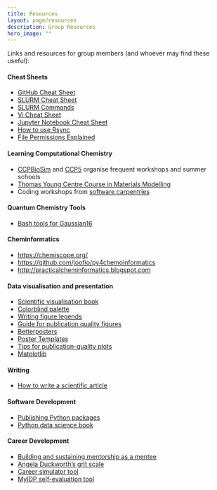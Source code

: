 ```yaml
---
title: Resources
layout: page/resources
description: Group Resources
hero_image: ""
---
```


Links and resources for group members (and whoever may find these useful):


#### Cheat Sheets

- [GitHub Cheat Sheet](https://education.github.com/git-cheat-sheet-education.pdf)
- [SLURM Cheat Sheet](https://bioinformaticsworkbook.org/Appendix/HPC/SLURM/slurm-cheatsheat.html#gsc.tab=0)
- [SLURM Commands](https://curc.readthedocs.io/en/latest/running-jobs/slurm-commands.html)
- [Vi Cheat Sheet](https://www.atmos.albany.edu/daes/atmclasses/atm350/vi_cheat_sheet.pdf)
- [Jupyter Notebook Cheat Sheet](https://www.edureka.co/blog/wp-content/uploads/2018/10/Jupyter_Notebook_CheatSheet_Edureka.pdf)
- [How to use Rsync](https://www.digitalocean.com/community/tutorials/how-to-use-rsync-to-sync-local-and-remote-directories)
- [File Permissions Explained](https://linuxcommand.org/lc3_lts0090.php)

#### Learning Computational Chemistry

- [CCPBioSim](http://www.ccpbiosim.ac.uk) and [CCP5](https://www.ccp5.ac.uk) organise frequent workshops and summer schools
- [Thomas Young Centre Course in Materials Modelling](https://thomasyoungcentre.org/courses/course-in-materials-modelling/)
- Coding workshops from [software carpentries](https://software-carpentry.org)

#### Quantum Chemistry Tools

- [Bash tools for Gaussian16](https://github.com/polyluxus/tools-for-g16.bash)

#### Cheminformatics

- https://chemiscope.org/
- https://github.com/joofio/py4chemoinformatics
- http://practicalcheminformatics.blogspot.com

#### Data visualisation and presentation

- [Scientific visualisation book](https://github.com/rougier/scientific-visualization-book)
- [Colorblind palette](https://davidmathlogic.com/colorblind/#%23D81B60-%231E88E5-%23FFC107-%23004D40)
- [Writing figure legends](https://www.thesavvyscientist.com/how-to-write-a-figure-legend/)
- [Guide for publication quality figures](https://b.nanes.org/figures/)
- [Betterposters](http://betterposters.blogspot.com/)
- [Poster Templates](https://guides.library.yale.edu/academic-poster-resources/alternative-templates)
- [Tips for publication-quality plots](https://www.gabrielaplucinska.com/blog)
- [Matplotlib](https://pbpython.com/effective-matplotlib.html)


#### Writing

- [How to write a scientific article](https://www.sciencedirect.com/science/article/pii/S1878764915001606)


#### Software Development

- [Publishing Python packages](https://pypackages.com/)
- [Python data science book](https://cocalc.com/share/public_paths/8b892baf91f98d0cf6172b872c8ad6694d0f7204/notebooks)

#### Career Development 

- [Building and sustaining mentorship as a mentee](https://febs.onlinelibrary.wiley.com/doi/full/10.1111/febs.15823)
- [Angela Duckworth’s grit scale](https://angeladuckworth.com/grit-scale/)
- [Career simulator tool](https://intersectjobsims.com/)
- [MyIDP self-evaluation tool](https://myidp.sciencecareers.org)



